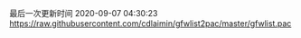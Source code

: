 最后一次更新时间 2020-09-07 04:30:23
https://raw.githubusercontent.com/cdlaimin/gfwlist2pac/master/gfwlist.pac

